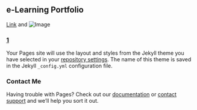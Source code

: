 ## e-Learning Portfolio



[Link](url) and ![Image](src)


### [1](/portfolio_1)

Your Pages site will use the layout and styles from the Jekyll theme you have selected in your [repository settings](https://github.com/ahkoski/ahkoski.github.io/settings/pages). The name of this theme is saved in the Jekyll `_config.yml` configuration file.

### Contact Me


Having trouble with Pages? Check out our [documentation](https://docs.github.com/categories/github-pages-basics/) or [contact support](https://support.github.com/contact) and we’ll help you sort it out.
